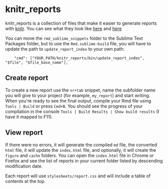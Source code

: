# knitr_reports

knitr_reports is a collection of files that make it easier to generate reports with [knitr][]. You can see what they look like [here][live_sample_report] and [here][live_basic_usage]

You can move the `rmd_sublime_snippets` folder to the Sublime Text Packages folder, but to use the `Rmd.sublime-build` file, you will have to update the path to `update_report_index` to your own path:

```
    "cmd": ["YOUR_PATH/knitr_reports/bin/update_report_index", "$file", "$file_base_name"],
```

## Create report
To create a new report use the `nr+tab` snippet, name the subfolder name you will give to your project (for example, `my_report`) and start writing. When you're ready to see the final output, compile your Rmd file using `Tools | Build` or press `Cmd+B`. You should see the progress of your compilation in the console `Tools | Build Results | Show build results` (I have it mapped to F11).

## View report
If there were no errors, it will generate the compiled `md` file, the converted `html` file, it will update the `index.html` file, and optionally, it will create the `figure` and `cache` folders. You can open the `index.html` file in Chrome or Firefox and see the list of reports in your current folder listed by descending modification date.

Each report will use `stylesheets/report.css` and will include a table of contents at the top.

[knitr]: http://yihui.name/knitr/        "knitr"
[live_sample_report]: http://htmlpreview.github.com/?https://github.com/nachocab/knitr_reports/blob/master/example_reports/sample_report.html
[live_basic_usage]: http://htmlpreview.github.com/?https://github.com/nachocab/knitr_reports/blob/master/example_reports/basic_usage.html



